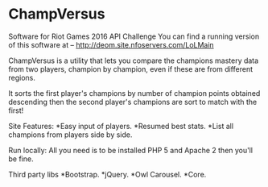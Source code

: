 # ChampVersus
Software for Riot Games 2016 API Challenge
You can find a running version of this software at – http://deom.site.nfoservers.com/LoLMain

ChampVersus is a utility that lets you compare the champions mastery data from two players, champion by champion, even if these are from different regions.

It sorts the first player's champions by number of champion points obtained descending then the second  player's champions are sort to match with the first!

Site Features:
*Easy input of players.
*Resumed best stats.
*List all champions from players side by side.


Run locally:
All you need is to be installed PHP 5 and Apache 2 then you'll be fine.

Third party libs
*Bootstrap.
*jQuery. 
*Owl Carousel.
*Core.
